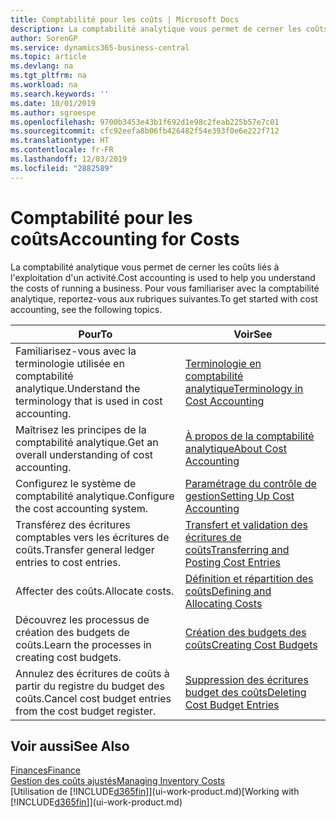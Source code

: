```yaml
---
title: Comptabilité pour les coûts | Microsoft Docs
description: La comptabilité analytique vous permet de cerner les coûts liés à l'exploitation d'un activié. Pour vous familiariser avec la comptabilité analytique, reportez-vous aux rubriques suivantes.
author: SorenGP
ms.service: dynamics365-business-central
ms.topic: article
ms.devlang: na
ms.tgt_pltfrm: na
ms.workload: na
ms.search.keywords: ''
ms.date: 10/01/2019
ms.author: sgroespe
ms.openlocfilehash: 9700b3453e43b1f692d1e98c2feab225b57e7c01
ms.sourcegitcommit: cfc92eefa8b06fb426482f54e393f0e6e222f712
ms.translationtype: HT
ms.contentlocale: fr-FR
ms.lasthandoff: 12/03/2019
ms.locfileid: "2882589"
---
```

# <a name="accounting-for-costs"></a><span data-ttu-id="a6e4b-104">Comptabilité pour les coûts</span><span class="sxs-lookup"><span data-stu-id="a6e4b-104">Accounting for Costs</span></span>
<span data-ttu-id="a6e4b-105">La comptabilité analytique vous permet de cerner les coûts liés à l'exploitation d'un activité.</span><span class="sxs-lookup"><span data-stu-id="a6e4b-105">Cost accounting is used to help you understand the costs of running a business.</span></span> <span data-ttu-id="a6e4b-106">Pour vous familiariser avec la comptabilité analytique, reportez-vous aux rubriques suivantes.</span><span class="sxs-lookup"><span data-stu-id="a6e4b-106">To get started with cost accounting, see the following topics.</span></span>  

|<span data-ttu-id="a6e4b-107">Pour</span><span class="sxs-lookup"><span data-stu-id="a6e4b-107">To</span></span>|<span data-ttu-id="a6e4b-108">Voir</span><span class="sxs-lookup"><span data-stu-id="a6e4b-108">See</span></span>|  
|--------|---------|  
|<span data-ttu-id="a6e4b-109">Familiarisez-vous avec la terminologie utilisée en comptabilité analytique.</span><span class="sxs-lookup"><span data-stu-id="a6e4b-109">Understand the terminology that is used in cost accounting.</span></span>|[<span data-ttu-id="a6e4b-110">Terminologie en comptabilité analytique</span><span class="sxs-lookup"><span data-stu-id="a6e4b-110">Terminology in Cost Accounting</span></span>](finance-terminology-in-cost-accounting.md)|  
|<span data-ttu-id="a6e4b-111">Maîtrisez les principes de la comptabilité analytique.</span><span class="sxs-lookup"><span data-stu-id="a6e4b-111">Get an overall understanding of cost accounting.</span></span>|[<span data-ttu-id="a6e4b-112">À propos de la comptabilité analytique</span><span class="sxs-lookup"><span data-stu-id="a6e4b-112">About Cost Accounting</span></span>](finance-about-cost-accounting.md)|  
|<span data-ttu-id="a6e4b-113">Configurez le système de comptabilité analytique.</span><span class="sxs-lookup"><span data-stu-id="a6e4b-113">Configure the cost accounting system.</span></span>|[<span data-ttu-id="a6e4b-114">Paramétrage du contrôle de gestion</span><span class="sxs-lookup"><span data-stu-id="a6e4b-114">Setting Up Cost Accounting</span></span>](finance-set-up-cost-accounting.md)|  
|<span data-ttu-id="a6e4b-115">Transférez des écritures comptables vers les écritures de coûts.</span><span class="sxs-lookup"><span data-stu-id="a6e4b-115">Transfer general ledger entries to cost entries.</span></span>|[<span data-ttu-id="a6e4b-116">Transfert et validation des écritures de coûts</span><span class="sxs-lookup"><span data-stu-id="a6e4b-116">Transferring and Posting Cost Entries</span></span>](finance-transfer-and-post-cost-entries.md)|  
|<span data-ttu-id="a6e4b-117">Affecter des coûts.</span><span class="sxs-lookup"><span data-stu-id="a6e4b-117">Allocate costs.</span></span>|[<span data-ttu-id="a6e4b-118">Définition et répartition des coûts</span><span class="sxs-lookup"><span data-stu-id="a6e4b-118">Defining and Allocating Costs</span></span>](finance-define-and-allocate-costs.md)|  
|<span data-ttu-id="a6e4b-119">Découvrez les processus de création des budgets de coûts.</span><span class="sxs-lookup"><span data-stu-id="a6e4b-119">Learn the processes in creating cost budgets.</span></span>|[<span data-ttu-id="a6e4b-120">Création des budgets des coûts</span><span class="sxs-lookup"><span data-stu-id="a6e4b-120">Creating Cost Budgets</span></span>](finance-create-cost-budgets.md)|
|<span data-ttu-id="a6e4b-121">Annulez des écritures de coûts à partir du registre du budget des coûts.</span><span class="sxs-lookup"><span data-stu-id="a6e4b-121">Cancel cost budget entries from the cost budget register.</span></span>|[<span data-ttu-id="a6e4b-122">Suppression des écritures budget des coûts</span><span class="sxs-lookup"><span data-stu-id="a6e4b-122">Deleting Cost Budget Entries</span></span>](finance-how-to-delete-cost-budget-entries.md)| 


## <a name="see-also"></a><span data-ttu-id="a6e4b-123">Voir aussi</span><span class="sxs-lookup"><span data-stu-id="a6e4b-123">See Also</span></span>  
[<span data-ttu-id="a6e4b-124">Finances</span><span class="sxs-lookup"><span data-stu-id="a6e4b-124">Finance</span></span>](finance.md)  
[<span data-ttu-id="a6e4b-125">Gestion des coûts ajustés</span><span class="sxs-lookup"><span data-stu-id="a6e4b-125">Managing Inventory Costs</span></span>](finance-manage-inventory-costs.md)  
<span data-ttu-id="a6e4b-126">[Utilisation de [!INCLUDE[d365fin](includes/d365fin_md.md)]](ui-work-product.md)</span><span class="sxs-lookup"><span data-stu-id="a6e4b-126">[Working with [!INCLUDE[d365fin](includes/d365fin_md.md)]](ui-work-product.md)</span></span>
